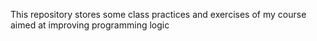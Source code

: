 This repository stores some class practices and exercises of my course aimed at improving programming logic
